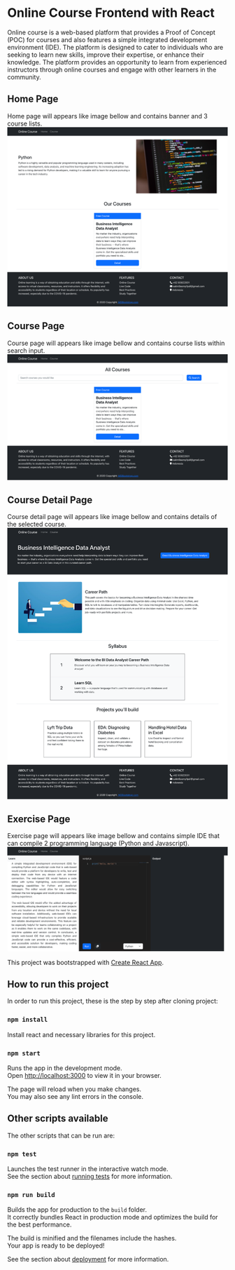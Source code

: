 # Online Course Frontend with React

Online course is a web-based platform that provides a Proof of Concept (POC) for courses and also features a simple integrated development environment (IDE). The platform is designed to cater to individuals who are seeking to learn new skills, improve their expertise, or enhance their knowledge. The platform provides an opportunity to learn from experienced instructors through online courses and engage with other learners in the community.

## Home Page
Home page will appears like image bellow and contains banner and 3 course lists.
![home page](https://github.com/salimarizi/online-course-frontend/blob/main/public/homepage.png?raw=true)

## Course Page
Course page will appears like image bellow and contains course lists within search input.
![course page](https://github.com/salimarizi/online-course-frontend/blob/main/public/coursepage.png?raw=true)

## Course Detail Page
Course detail page will appears like image bellow and contains details of the selected course.
![course detail page](https://github.com/salimarizi/online-course-frontend/blob/main/public/coursedetailpage.png?raw=true)

## Exercise Page
Exercise page will appears like image bellow and contains simple IDE that can compile 2 programming language (Python and Javascript).
![exercise page](https://github.com/salimarizi/online-course-frontend/blob/main/public/exercisepage.png?raw=true)


This project was bootstrapped with [Create React App](https://github.com/facebook/create-react-app).

## How to run this project

In order to run this project, these is the step by step after cloning project:

### `npm install`

Install react and necessary libraries for this project.

### `npm start`

Runs the app in the development mode.\
Open [http://localhost:3000](http://localhost:3000) to view it in your browser.

The page will reload when you make changes.\
You may also see any lint errors in the console.

## Other scripts available

The other scripts that can be run are:

### `npm test`

Launches the test runner in the interactive watch mode.\
See the section about [running tests](https://facebook.github.io/create-react-app/docs/running-tests) for more information.

### `npm run build`

Builds the app for production to the `build` folder.\
It correctly bundles React in production mode and optimizes the build for the best performance.

The build is minified and the filenames include the hashes.\
Your app is ready to be deployed!

See the section about [deployment](https://facebook.github.io/create-react-app/docs/deployment) for more information.